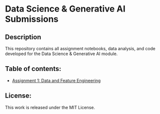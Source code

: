 # Data Science & Generative AI Submissions

## Description
This repository contains all assignment notebooks, data analysis, and code developed for the Data Science & Generative AI module.

## Table of contents:
- [Assignment 1: Data and Feature Engineering](./Assignment_1/2_01_data_and_feature_engineering_in_pandas_COMPLETED.ipynb)

## License:
This work is released under the MIT License.
